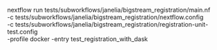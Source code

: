 nextflow run tests/subworkflows/janelia/bigstream_registration/main.nf \
    -c tests/subworkflows/janelia/bigstream_registration/nextflow.config \
    -c tests/subworkflows/janelia/bigstream_registration/registration-unit-test.config \
    -profile docker -entry test_registration_with_dask
